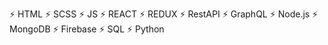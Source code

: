 ⚡ HTML ⚡ SCSS ⚡ JS ⚡ REACT ⚡ REDUX ⚡ RestAPI ⚡ GraphQL ⚡ Node.js ⚡ MongoDB ⚡ Firebase ⚡ SQL ⚡ Python

<!--
**chuzhov/chuzhov** is a ✨ _special_ ✨ repository because its `README.md` (this file) appears on your GitHub profile.

Here are some ideas to get you started:

- 🔭 I’m currently working on ...
- 🌱 I’m currently learning ...
- 👯 I’m looking to collaborate on ...
- 🤔 I’m looking for help with ...
- 💬 Ask me about ...
- 📫 How to reach me: ...
- 😄 Pronouns: ...
- ⚡ Fun fact: ...

_I pass beneath a fixed white line of trees
where dry leaves lie for footsteps to dismember.
They crackle with a muted sound like fear.
I ask cold air, "**What is the word that frees?**"
The wind says, "**Change**()," and the white sun, "**Remember**()."_

-->
